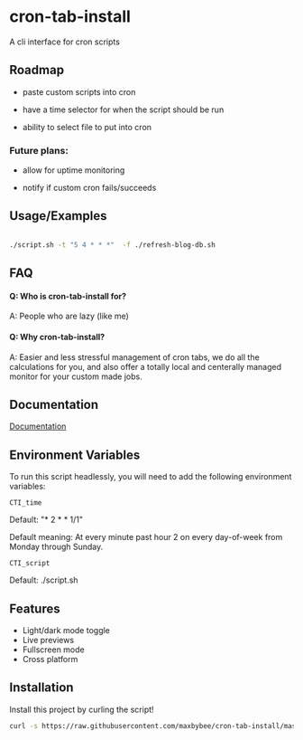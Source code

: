 # cron-tab-install

A cli interface for cron scripts

## Roadmap

- paste custom scripts into cron

- have a time selector for when the script should be run

- ability to select file to put into cron


### Future plans:

- allow for uptime monitoring

- notify if custom cron fails/succeeds


## Usage/Examples

```bash

./script.sh -t "5 4 * * *"  -f ./refresh-blog-db.sh

```


## FAQ

#### Q: Who is cron-tab-install for?

A: People who are lazy (like me)

#### Q: Why cron-tab-install?

A: Easier and less stressful management of cron tabs,
we do all the calculations for you, and also offer a totally local
and centerally managed monitor for your custom made jobs.


## Documentation

[Documentation](https://linktodocumentation)


## Environment Variables

To run this script headlessly, you will need to add the following environment variables:

`CTI_time`

Default: "* 2 * * 1/1"

Default meaning: 
At every minute past hour 2 on every day-of-week from Monday through Sunday.

`CTI_script`

Default: ./script.sh

## Features

- Light/dark mode toggle
- Live previews
- Fullscreen mode
- Cross platform


## Installation

Install this project by curling the script!

```bash
curl -s https://raw.githubusercontent.com/maxbybee/cron-tab-install/master/README.md | bash -s CTI_script=./checkforupdates.sh
```
    
